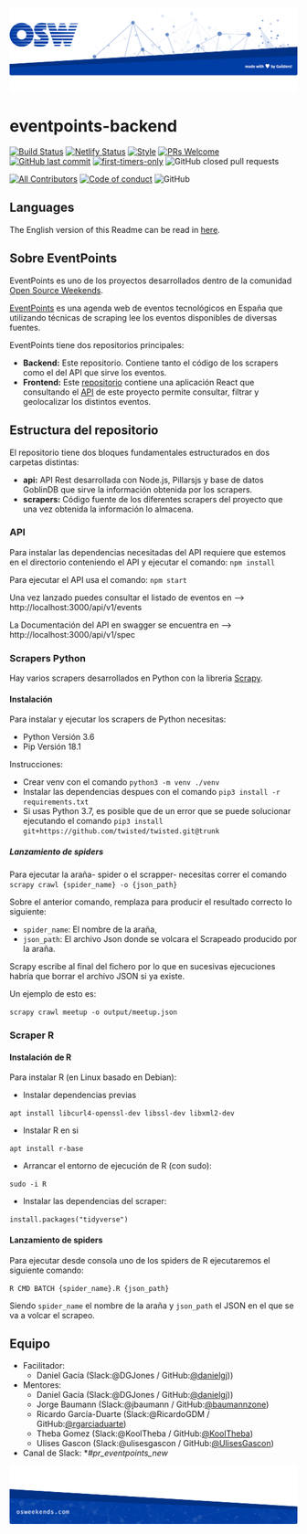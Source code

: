 ![header](https://github.com/OSWeekends/agile-project-template/raw/master/other/img/OSW-project-GitHub-template-header.jpg)

# eventpoints-backend

[![Build Status](https://action-badges.now.sh/OSWeekends/osw-hacktoberfest-2019?action=Node%20CI)](https://github.com/OSWeekends/eventpoints-backend/actions)
[![Netlify Status](https://api.netlify.com/api/v1/badges/bb376a42-74ce-4038-ad1c-902a61c40550/deploy-status)](https://app.netlify.com/sites/osw-eventpoints/deploys)
[![Style](https://img.shields.io/badge/code%20style-standard-brightgreen?style=flat-square)](https://img.shields.io/badge/code%20style-standard-brightgreen?style=flat-square)
[![PRs Welcome](https://img.shields.io/badge/PRs-welcome-brightgreen.svg?style=flat-square)](https://github.com/OSWeekends/eventpoints-backend/pulls)
[![GitHub last commit](https://img.shields.io/github/last-commit/OSWeekends/osw-hacktoberfest-2019?style=flat-square)](https://github.com/OSWeekends/eventoints-backend/commits/dev)
[![first-timers-only](https://img.shields.io/badge/first--timers--only-friendly-blue.svg?style=flat-square)](https://www.firsttimersonly.com/)
![GitHub closed pull requests](https://img.shields.io/github/issues-pr-closed/OSWeekends/eventpoints-backend?style=flat-square)

[![All Contributors](https://img.shields.io/badge/all_contributors-53-orange.svg?style=flat-square)](#contributors)
[![Code of conduct](https://img.shields.io/badge/code%20of-conduct-ff69b4.svg?style=flat-square)](https://github.com/OSWeekends/eventpoints-backend/blob/master/CODE_OF_CONDUCT.md)
![GitHub](https://img.shields.io/github/license/OSWeekends/osw-hacktoberfest-2019?color=blue&style=flat-square)

## Languages

The English version of this Readme can be read in [here](https://github.com/OSWeekends/eventpoints-backend/blob/master/README-en.md).

## Sobre EventPoints

EventPoints es uno de los proyectos desarrollados dentro de la comunidad [Open Source Weekends](http://osweekends.com/).

[EventPoints](http://osw.eventpoints.netlify.com/) es una agenda web de eventos tecnológicos en España que utilizando técnicas de scraping lee los eventos disponibles de diversas fuentes.

EventPoints tiene dos repositorios principales:

* **Backend:** Este repositorio. Contiene tanto el código de los scrapers como el del API que sirve los eventos.
* **Frontend:** Este [repositorio](https://github.com/OSWeekends/EventPoints) contiene una aplicación React que consultando el [API](https://eventpoints-backend.osweekends.com/api/v1/spec) de este proyecto permite consultar, filtrar y geolocalizar los distintos eventos.


## Estructura del repositorio

El repositorio tiene dos bloques fundamentales estructurados en dos carpetas distintas:

* **api:** API Rest desarrollada con Node.js, Pillarsjs y base de datos GoblinDB que sirve la información obtenida por los scrapers.
* **scrapers:** Código fuente de los diferentes scrapers del proyecto que una vez obtenida la información lo almacena.

### API

Para instalar las dependencias necesitadas del API  requiere que estemos en el directorio  conteniendo el API y ejecutar el comando:
`npm install`

Para ejecutar el API usa el comando: 
`npm start`

Una vez lanzado puedes consultar el listado de eventos en --> http://localhost:3000/api/v1/events

La Documentación del API en swagger se encuentra en --> http://localhost:3000/api/v1/spec


### Scrapers Python

Hay varios scrapers desarrollados en Python con la  libreria [Scrapy](https://doc.scrapy.org/en/latest/).

#### Instalación

Para instalar y ejecutar los scrapers de Python necesitas:

* Python Versión 3.6
* Pip Versión 18.1

Instrucciones: 

* Crear venv con el comando `python3 -m venv ./venv`
* Instalar las  dependencias despues con el comando `pip3 install -r requirements.txt`
* Si usas Python 3.7, es posible que de un error que se puede solucionar ejecutando el comando `pip3 install git+https://github.com/twisted/twisted.git@trunk`


##### Lanzamiento de spiders

Para  ejecutar la  araña- spider o el scrapper-  necesitas correr el comando `scrapy crawl {spider_name} -o {json_path}`

Sobre el anterior comando, remplaza para producir el resultado correcto lo siguiente:  
* `spider_name`: El nombre de la araña,
* `json_path`: El archivo Json  donde se volcara el Scrapeado producido por la araña.

Scrapy escribe al final del fichero por lo que en sucesivas ejecuciones habría que borrar el archivo JSON si ya existe.

Un ejemplo de esto es:

`scrapy crawl meetup -o output/meetup.json`

### Scraper R

#### Instalación de R

Para instalar R (en Linux basado en Debian):

* Instalar dependencias previas

`apt install libcurl4-openssl-dev libssl-dev libxml2-dev`

* Instalar R en si

`apt install r-base`

* Arrancar el entorno de ejecución de R (con sudo):

`sudo -i R`

* Instalar las dependencias del scraper:

`install.packages("tidyverse")`

#### Lanzamiento de spiders

Para ejecutar desde consola uno de los spiders de R ejecutaremos el siguiente comando:

`R CMD BATCH {spider_name}.R {json_path}`

Siendo `spider_name` el nombre de la araña y `json_path` el JSON en el que se va a
volcar el scrapeo. 

## Equipo

- Facilitador:
	- Daniel Gacía (Slack:@DGJones / GitHub:[@danielgj](https://github.com/danielgj)))
- Mentores:
    - Daniel Gacía (Slack:@DGJones / GitHub:[@danielgj](https://github.com/danielgj)))
	- Jorge Baumann (Slack:@jbaumann / GitHub:[@baumannzone](https://github.com/baumannzone))
	- Ricardo García-Duarte (Slack:@RicardoGDM / GitHub:[@rgarciaduarte](https://github.com/rgarciaduarte))
	- Theba Gomez (Slack:@KoolTheba / GitHub:[@KoolTheba](https://github.com/KoolTheba))
	- Ulises Gascon (Slack:@ulisesgascon / GitHub:[@UlisesGascon](https://github.com/UlisesGascon))
- Canal de Slack: **#pr_eventpoints_new*


![footer](https://github.com/OSWeekends/agile-project-template/raw/master/other/img/OSW-project-GitHub-template-footer.jpg)
